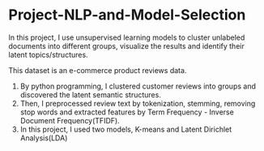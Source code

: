 # Project-NLP-and-Model-Selection
In this project, I use unsupervised learning models to cluster unlabeled documents into different groups, visualize the results and identify their latent topics/structures.

This dataset is an e-commerce product reviews data.

1. By python programming, I clustered customer reviews into groups and discovered the latent semantic structures.
2. Then, I preprocessed review text by tokenization, stemming, removing stop words and extracted features by Term Frequency - Inverse Document Frequency(TFIDF).
3. In this project, I used two models, K-means and Latent Dirichlet Analysis(LDA)

